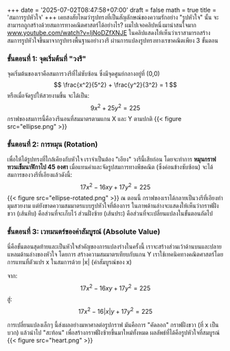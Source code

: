 +++
date = '2025-07-02T08:47:58+07:00'
draft = false
math = true
title = 'สมการรูปหัวใจ'
+++
เคยสงสัยไหมว่ารูปทรงที่เป็นสัญลักษณ์ของความรักอย่าง "รูปหัวใจ" นั้น จะสามารถถูกสร้างด้วยสมการทางคณิตศาสตร์ได้อย่างไร?
ผมไปเจอคลิปหนึ่งมาน่าสนใจมาก www.youtube.com/watch?v=ljNoDZfXNJE ในคลิปแสดงให้เห็นว่าเราสามารถสร้างสมการรูปหัวใจขึ้นมาจากรูปทรงพื้นฐานอย่างวงรี ผ่านการแปลงรูปทรงทางเรขาคณิตเพียง 3 ขั้นตอน

### ขั้นตอนที่ 1: จุดเริ่มต้นที่ "วงรี"

จุดเริ่มต้นของเราคือสมการวงรีที่ไม่ซับซ้อน ซึ่งมีจุดศูนย์กลางอยู่ที่ (0,0)
$$
\frac{x^2}{5^2} + \frac{y^2}{3^2} = 1
$$
หรือเมื่อจัดรูปให้สวยงามขึ้น จะได้เป็น:
$$
9x^2 + 25y^2 = 225
$$
กราฟของสมการนี้คือวงรีนอนที่สมมาตรตามแกน X และ Y ตามปกติ
{{< figure src="ellipse.png" >}}

### ขั้นตอนที่ 2: การหมุน (Rotation)

เพื่อให้ได้รูปทรงที่ใกล้เคียงกับหัวใจ เราจำเป็นต้อง "เอียง" วงรีนี้เสียก่อน โดยจะทำการ **หมุนกราฟทวนเข็มนาฬิกาไป 45 องศา** เมื่อแทนค่าและจัดรูปสมการทางพีชคณิต (ซึ่งค่อนข้างซับซ้อน) จะได้สมการของวงรีที่เอียงแล้วดังนี้:
$$
17x^2 - 16xy + 17y^2 = 225
$$
{{< figure src="ellipse-rotated.png" >}}
ณ ตอนนี้ กราฟของเราได้กลายเป็นวงรีที่เอียงทำมุมสวยงาม แต่ยังขาดความสมมาตรแบบรูปหัวใจที่ต้องการ ในภาพด้านล่างจะแสดงให้เห็นว่ากราฟฝั่งขวา (เส้นทึบ) คือส่วนที่จะเก็บไว้ ส่วนฝั่งซ้าย (เส้นประ) คือส่วนที่จะเปลี่ยนแปลงในขั้นตอนถัดไป

### ขั้นตอนที่ 3: เวทมนตร์ของค่าสัมบูรณ์ (Absolute Value)

นี่คือขั้นตอนสุดท้ายและเป็นหัวใจสำคัญของการแปลงร่างในครั้งนี้ เราจะสร้างส่วนเว้าด้านบนและปลายแหลมด้านล่างของหัวใจ โดยการ สร้างความสมมาตรเทียบกับแกน Y
เราใช้เทคนิคทางคณิตศาสตร์โดยการแทนที่ตัวแปร x ในสมการด้วย |x| (ค่าสัมบูรณ์ของ x)

จาก: $$17x^2 - 16xy + 17y^2 = 225$$
สู่: $$17x^2 - 16|x|y + 17y^2 = 225$$

การเปลี่ยนแปลงเล็กๆ นี้ส่งผลอย่างมหาศาลต่อรูปกราฟ มันคือการ "คัดลอก" กราฟฝั่งขวา (ที่ x เป็นบวก) แล้วนำไป "สะท้อน" เพื่อสร้างกราฟฝั่งซ้ายขึ้นมาใหม่ทั้งหมด ผลลัพธ์ที่ได้คือรูปหัวใจที่สมบูรณ์
{{< figure src="heart.png" >}}

